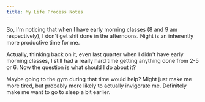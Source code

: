 ```yaml
---
title: My Life Process Notes
---
```


So, I'm noticing that when I have early morning classes (8 and 9 am
respectively), I don't get shit done in the afternoons. Night is an
inherently more productive time for me.

Actually, thinking back on it, even last quarter when I didn't have
early morning classes, I still had a really hard time getting anything
done from 2-5 or 6. Now the question is what should I do about it?

Maybe going to the gym during that time would help? Might just make me
more tired, but probably more likely to actually invigorate
me. Definitely make me want to go to sleep a bit earlier.
